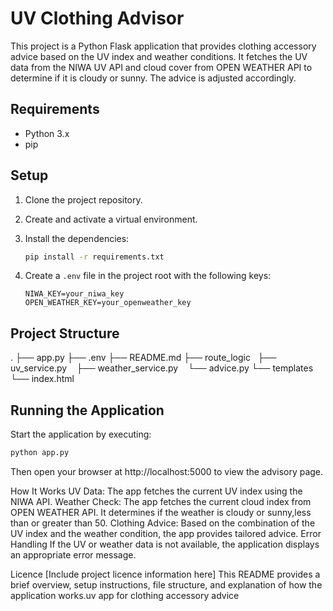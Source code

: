 # UV Clothing Advisor

This project is a Python Flask application that provides clothing accessory advice based on the UV index and weather conditions. It fetches the UV data from the NIWA UV API and cloud cover from OPEN WEATHER API to determine if it is cloudy or sunny. The advice is adjusted accordingly.

## Requirements

- Python 3.x
- pip

## Setup

1. Clone the project repository.
2. Create and activate a virtual environment.
3. Install the dependencies:
    
    ```bash
    pip install -r requirements.txt
    ```
    
4. Create a `.env` file in the project root with the following keys:

    ```
    NIWA_KEY=your_niwa_key
    OPEN_WEATHER_KEY=your_openweather_key
    ```

## Project Structure
. ├── app.py 
├── .env 
├── README.md 
├── route_logic   
    ├── uv_service.py    
    ├── weather_service.py 
    └── advice.py 
└── templates 
    └── index.html
## Running the Application

Start the application by executing:

```bash
python app.py
```
Then open your browser at http://localhost:5000 to view the advisory page.



How It Works
UV Data: The app fetches the current UV index using the NIWA API.
Weather Check: The app fetches the current cloud index from OPEN WEATHER API.
It determines if the weather is cloudy or sunny,less than or greater than 50.
Clothing Advice: Based on the combination of the UV index and the weather condition, the app provides tailored advice.
Error Handling
If the UV or weather data is not available, the application displays an appropriate error message.


Licence
[Include project licence information here]
This README provides a brief overview, setup instructions, file structure,
and explanation of how the application works.uv app for clothing accessory advice
